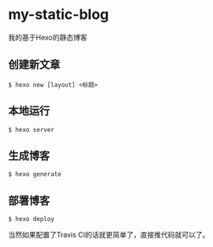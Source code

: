 # my-static-blog

我的基于Hexo的静态博客

## 创建新文章

```
$ hexo new [layout] <标题>
```

## 本地运行

```
$ hexo server
```

## 生成博客

```
$ hexo generate
```

## 部署博客

```
$ hexo deploy
```

当然如果配置了Travis CI的话就更简单了，直接推代码就可以了。